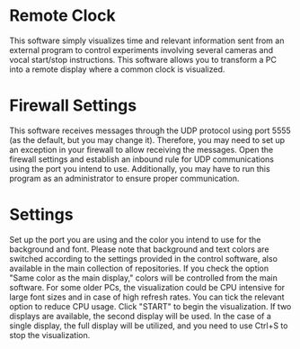 # Remote Clock
This software simply visualizes time and relevant information sent from an external program to control experiments involving several cameras and vocal start/stop instructions. This software allows you to transform a PC into a remote display where a common clock is visualized.

# Firewall Settings
This software receives messages through the UDP protocol using port 5555 (as the default, but you may change it). Therefore, you may need to set up an exception in your firewall to allow receiving the messages. Open the firewall settings and establish an inbound rule for UDP communications using the port you intend to use. Additionally, you may have to run this program as an administrator to ensure proper communication.

# Settings
Set up the port you are using and the color you intend to use for the background and font. Please note that background and text colors are switched according to the settings provided in the control software, also available in the main collection of repositories. If you check the option "Same color as the main display," colors will be controlled from the main software. For some older PCs, the visualization could be CPU intensive for large font sizes and in case of high refresh rates. You can tick the relevant option to reduce CPU usage. Click "START" to begin the visualization. If two displays are available, the second display will be used. In the case of a single display, the full display will be utilized, and you need to use Ctrl+S to stop the visualization.
